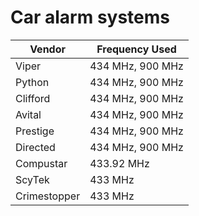 # Car alarm systems

| Vendor       | Frequency Used   |
| ------------ | ---------------- |
| Viper        | 434 MHz, 900 MHz |
| Python       | 434 MHz, 900 MHz |
| Clifford     | 434 MHz, 900 MHz |
| Avital       | 434 MHz, 900 MHz |
| Prestige     | 434 MHz, 900 MHz |
| Directed     | 434 MHz, 900 MHz |
| Compustar    | 433.92 MHz       |
| ScyTek       | 433 MHz          |
| Crimestopper | 433 MHz          |
